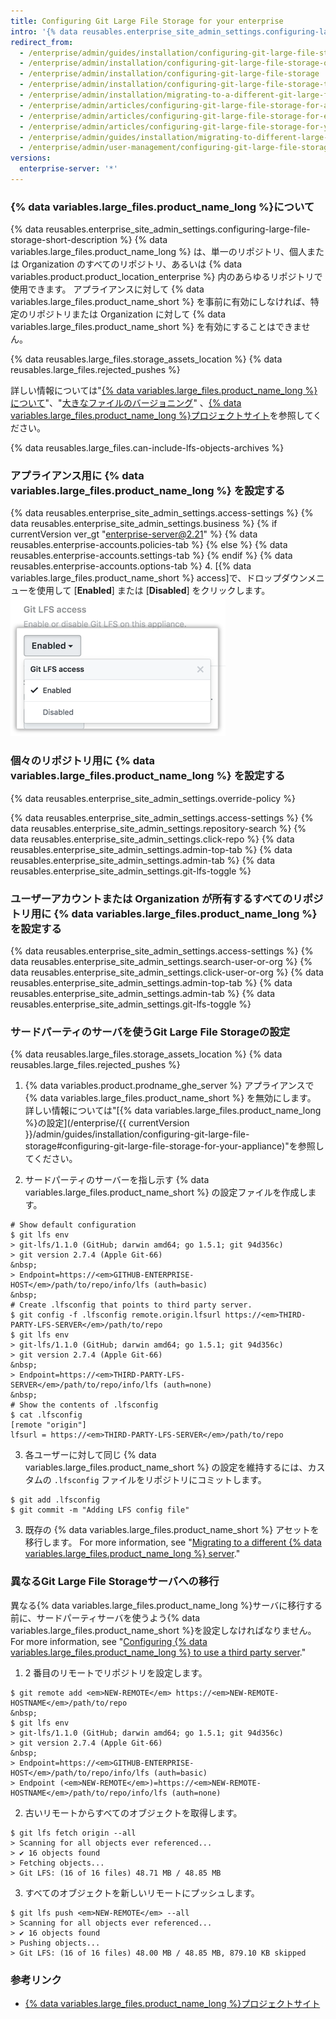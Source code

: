 ```yaml
---
title: Configuring Git Large File Storage for your enterprise
intro: '{% data reusables.enterprise_site_admin_settings.configuring-large-file-storage-short-description %}'
redirect_from:
  - /enterprise/admin/guides/installation/configuring-git-large-file-storage-on-github-enterprise/
  - /enterprise/admin/installation/configuring-git-large-file-storage-on-github-enterprise-server
  - /enterprise/admin/installation/configuring-git-large-file-storage
  - /enterprise/admin/installation/configuring-git-large-file-storage-to-use-a-third-party-server
  - /enterprise/admin/installation/migrating-to-a-different-git-large-file-storage-server
  - /enterprise/admin/articles/configuring-git-large-file-storage-for-a-repository/
  - /enterprise/admin/articles/configuring-git-large-file-storage-for-every-repository-owned-by-a-user-account-or-organization/
  - /enterprise/admin/articles/configuring-git-large-file-storage-for-your-appliance/
  - /enterprise/admin/guides/installation/migrating-to-different-large-file-storage-server/
  - /enterprise/admin/user-management/configuring-git-large-file-storage-for-your-enterprise
versions:
  enterprise-server: '*'
---
```


### {% data variables.large_files.product_name_long %}について

{% data reusables.enterprise_site_admin_settings.configuring-large-file-storage-short-description %} {% data variables.large_files.product_name_long %} は、単一のリポジトリ、個人または Organization のすべてのリポジトリ、あるいは {% data variables.product.product_location_enterprise %} 内のあらゆるリポジトリで使用できます。 アプライアンスに対して {% data variables.large_files.product_name_short %} を事前に有効にしなければ、特定のリポジトリまたは Organization に対して {% data variables.large_files.product_name_short %} を有効にすることはできません。

{% data reusables.large_files.storage_assets_location %}
{% data reusables.large_files.rejected_pushes %}

詳しい情報については"[{% data variables.large_files.product_name_long %}について](/articles/about-git-large-file-storage)"、"[大きなファイルのバージョニング](/enterprise/user/articles/versioning-large-files/)" 、[{% data variables.large_files.product_name_long %}プロジェクトサイト](https://git-lfs.github.com/)を参照してください。

{% data reusables.large_files.can-include-lfs-objects-archives %}

### アプライアンス用に {% data variables.large_files.product_name_long %} を設定する

{% data reusables.enterprise_site_admin_settings.access-settings %}
{% data reusables.enterprise_site_admin_settings.business %}
{% if currentVersion ver_gt "enterprise-server@2.21" %}
{% data reusables.enterprise-accounts.policies-tab %}
{% else %}
{% data reusables.enterprise-accounts.settings-tab %}
{% endif %}
{% data reusables.enterprise-accounts.options-tab %}
4. [{% data variables.large_files.product_name_short %} access]で、ドロップダウンメニューを使用して [**Enabled**] または [**Disabled**] をクリックします。 ![Git LFSアクセス](/assets/images/enterprise/site-admin-settings/git-lfs-admin-center.png)

### 個々のリポジトリ用に {% data variables.large_files.product_name_long %} を設定する

{% data reusables.enterprise_site_admin_settings.override-policy %}

{% data reusables.enterprise_site_admin_settings.access-settings %}
{% data reusables.enterprise_site_admin_settings.repository-search %}
{% data reusables.enterprise_site_admin_settings.click-repo %}
{% data reusables.enterprise_site_admin_settings.admin-top-tab %}
{% data reusables.enterprise_site_admin_settings.admin-tab %}
{% data reusables.enterprise_site_admin_settings.git-lfs-toggle %}

### ユーザーアカウントまたは Organization が所有するすべてのリポジトリ用に {% data variables.large_files.product_name_long %} を設定する

{% data reusables.enterprise_site_admin_settings.access-settings %}
{% data reusables.enterprise_site_admin_settings.search-user-or-org %}
{% data reusables.enterprise_site_admin_settings.click-user-or-org %}
{% data reusables.enterprise_site_admin_settings.admin-top-tab %}
{% data reusables.enterprise_site_admin_settings.admin-tab %}
{% data reusables.enterprise_site_admin_settings.git-lfs-toggle %}

### サードパーティのサーバを使うGit Large File Storageの設定

{% data reusables.large_files.storage_assets_location %}
{% data reusables.large_files.rejected_pushes %}

1. {% data variables.product.prodname_ghe_server %} アプライアンスで {% data variables.large_files.product_name_short %} を無効にします。 詳しい情報については"[{% data variables.large_files.product_name_long %}の設定](/enterprise/{{ currentVersion }}/admin/guides/installation/configuring-git-large-file-storage#configuring-git-large-file-storage-for-your-appliance)"を参照してください。

2. サードパーティのサーバーを指し示す {% data variables.large_files.product_name_short %} の設定ファイルを作成します。
  ```shell
  # Show default configuration
  $ git lfs env
  > git-lfs/1.1.0 (GitHub; darwin amd64; go 1.5.1; git 94d356c)
  > git version 2.7.4 (Apple Git-66)
  &nbsp;
  > Endpoint=https://<em>GITHUB-ENTERPRISE-HOST</em>/path/to/repo/info/lfs (auth=basic)
  &nbsp;
  # Create .lfsconfig that points to third party server.
  $ git config -f .lfsconfig remote.origin.lfsurl https://<em>THIRD-PARTY-LFS-SERVER</em>/path/to/repo
  $ git lfs env
  > git-lfs/1.1.0 (GitHub; darwin amd64; go 1.5.1; git 94d356c)
  > git version 2.7.4 (Apple Git-66)
  &nbsp;
  > Endpoint=https://<em>THIRD-PARTY-LFS-SERVER</em>/path/to/repo/info/lfs (auth=none)
  &nbsp;
  # Show the contents of .lfsconfig
  $ cat .lfsconfig
  [remote "origin"]
  lfsurl = https://<em>THIRD-PARTY-LFS-SERVER</em>/path/to/repo
  ```

3. 各ユーザーに対して同じ {% data variables.large_files.product_name_short %} の設定を維持するには、カスタムの `.lfsconfig` ファイルをリポジトリにコミットします。
  ```shell
  $ git add .lfsconfig
  $ git commit -m "Adding LFS config file"
  ```
3. 既存の {% data variables.large_files.product_name_short %} アセットを移行します。 For more information, see "[Migrating to a different {% data variables.large_files.product_name_long %} server](#migrating-to-a-different-git-large-file-storage-server)."

### 異なるGit Large File Storageサーバへの移行

異なる{% data variables.large_files.product_name_long %}サーバに移行する前に、サードパーティサーバを使うよう{% data variables.large_files.product_name_short %}を設定しなければなりません。 For more information, see "[Configuring {% data variables.large_files.product_name_long %} to use a third party server](#configuring-git-large-file-storage-to-use-a-third-party-server)."

1. 2 番目のリモートでリポジトリを設定します。
  ```shell
  $ git remote add <em>NEW-REMOTE</em> https://<em>NEW-REMOTE-HOSTNAME</em>/path/to/repo
  &nbsp;
  $ git lfs env
  > git-lfs/1.1.0 (GitHub; darwin amd64; go 1.5.1; git 94d356c)
  > git version 2.7.4 (Apple Git-66)
  &nbsp;
  > Endpoint=https://<em>GITHUB-ENTERPRISE-HOST</em>/path/to/repo/info/lfs (auth=basic)
  > Endpoint (<em>NEW-REMOTE</em>)=https://<em>NEW-REMOTE-HOSTNAME</em>/path/to/repo/info/lfs (auth=none)
  ```

2. 古いリモートからすべてのオブジェクトを取得します。
  ```shell
  $ git lfs fetch origin --all
  > Scanning for all objects ever referenced...
  > ✔ 16 objects found
  > Fetching objects...
  > Git LFS: (16 of 16 files) 48.71 MB / 48.85 MB
  ```

3. すべてのオブジェクトを新しいリモートにプッシュします。
  ```shell
  $ git lfs push <em>NEW-REMOTE</em> --all
  > Scanning for all objects ever referenced...
  > ✔ 16 objects found
  > Pushing objects...
  > Git LFS: (16 of 16 files) 48.00 MB / 48.85 MB, 879.10 KB skipped
  ```

### 参考リンク

- [{% data variables.large_files.product_name_long %}プロジェクトサイト](https://git-lfs.github.com/)
